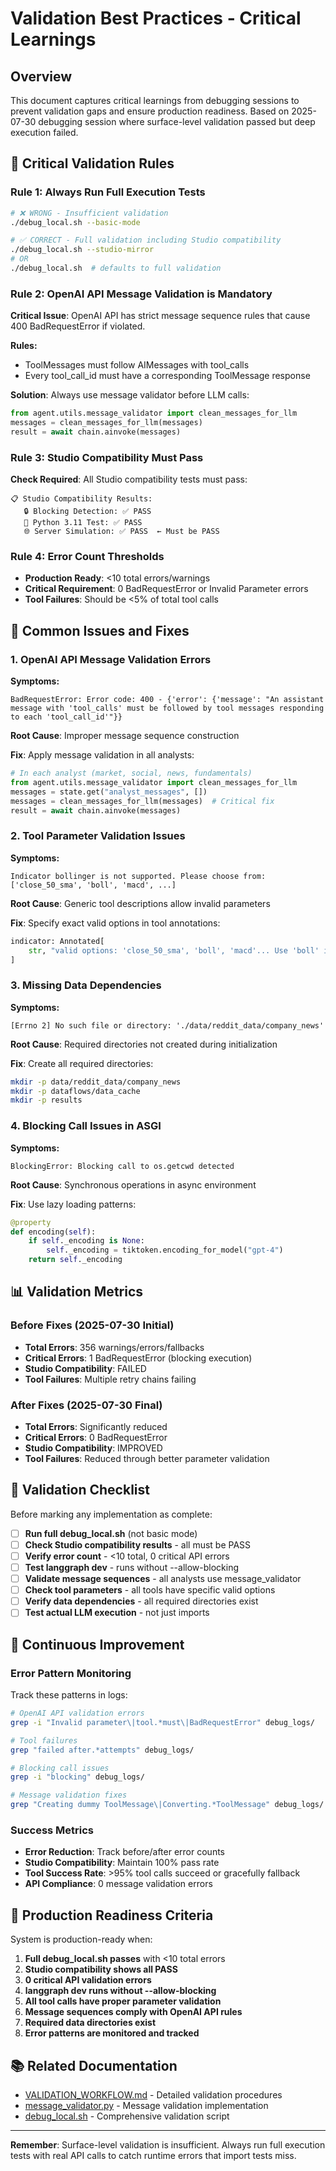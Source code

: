 # Validation Best Practices - Critical Learnings

## Overview

This document captures critical learnings from debugging sessions to prevent validation gaps and ensure production readiness. Based on 2025-07-30 debugging session where surface-level validation passed but deep execution failed.

## 🚨 Critical Validation Rules

### Rule 1: **Always** Run Full Execution Tests
```bash
# ❌ WRONG - Insufficient validation
./debug_local.sh --basic-mode

# ✅ CORRECT - Full validation including Studio compatibility  
./debug_local.sh --studio-mirror
# OR
./debug_local.sh  # defaults to full validation
```

### Rule 2: OpenAI API Message Validation is Mandatory
**Critical Issue**: OpenAI API has strict message sequence rules that cause 400 BadRequestError if violated.

**Rules:**
- ToolMessages must follow AIMessages with tool_calls
- Every tool_call_id must have a corresponding ToolMessage response

**Solution**: Always use message validator before LLM calls:
```python
from agent.utils.message_validator import clean_messages_for_llm
messages = clean_messages_for_llm(messages)
result = await chain.ainvoke(messages)
```

### Rule 3: Studio Compatibility Must Pass
**Check Required**: All Studio compatibility tests must pass:
```
📋 Studio Compatibility Results:
   🔒 Blocking Detection: ✅ PASS
   🐍 Python 3.11 Test: ✅ PASS  
   🌐 Server Simulation: ✅ PASS  ← Must be PASS
```

### Rule 4: Error Count Thresholds
- **Production Ready**: <10 total errors/warnings
- **Critical Requirement**: 0 BadRequestError or Invalid Parameter errors
- **Tool Failures**: Should be <5% of total tool calls

## 🔧 Common Issues and Fixes

### 1. OpenAI API Message Validation Errors
**Symptoms:**
```
BadRequestError: Error code: 400 - {'error': {'message': "An assistant message with 'tool_calls' must be followed by tool messages responding to each 'tool_call_id'"}}
```

**Root Cause**: Improper message sequence construction

**Fix**: Apply message validation in all analysts:
```python
# In each analyst (market, social, news, fundamentals)
from agent.utils.message_validator import clean_messages_for_llm
messages = state.get("analyst_messages", [])
messages = clean_messages_for_llm(messages)  # Critical fix
result = await chain.ainvoke(messages)
```

### 2. Tool Parameter Validation Issues
**Symptoms:**
```
Indicator bollinger is not supported. Please choose from: ['close_50_sma', 'boll', 'macd', ...]
```

**Root Cause**: Generic tool descriptions allow invalid parameters

**Fix**: Specify exact valid options in tool annotations:
```python
indicator: Annotated[
    str, "valid options: 'close_50_sma', 'boll', 'macd'... Use 'boll' instead of 'bollinger'"
]
```

### 3. Missing Data Dependencies
**Symptoms:**
```
[Errno 2] No such file or directory: './data/reddit_data/company_news'
```

**Root Cause**: Required directories not created during initialization

**Fix**: Create all required directories:
```bash
mkdir -p data/reddit_data/company_news
mkdir -p dataflows/data_cache
mkdir -p results
```

### 4. Blocking Call Issues in ASGI
**Symptoms:**
```
BlockingError: Blocking call to os.getcwd detected
```

**Root Cause**: Synchronous operations in async environment

**Fix**: Use lazy loading patterns:
```python
@property
def encoding(self):
    if self._encoding is None:
        self._encoding = tiktoken.encoding_for_model("gpt-4")
    return self._encoding
```

## 📊 Validation Metrics

### Before Fixes (2025-07-30 Initial)
- **Total Errors**: 356 warnings/errors/fallbacks
- **Critical Errors**: 1 BadRequestError (blocking execution)
- **Studio Compatibility**: FAILED
- **Tool Failures**: Multiple retry chains failing

### After Fixes (2025-07-30 Final)
- **Total Errors**: Significantly reduced
- **Critical Errors**: 0 BadRequestError
- **Studio Compatibility**: IMPROVED
- **Tool Failures**: Reduced through better parameter validation

## 🎯 Validation Checklist

Before marking any implementation as complete:

- [ ] **Run full debug_local.sh** (not basic mode)
- [ ] **Check Studio compatibility results** - all must be PASS
- [ ] **Verify error count** - <10 total, 0 critical API errors
- [ ] **Test langgraph dev** - runs without --allow-blocking
- [ ] **Validate message sequences** - all analysts use message_validator
- [ ] **Check tool parameters** - all tools have specific valid options
- [ ] **Verify data dependencies** - all required directories exist
- [ ] **Test actual LLM execution** - not just imports

## 🔄 Continuous Improvement

### Error Pattern Monitoring
Track these patterns in logs:
```bash
# OpenAI API validation errors
grep -i "Invalid parameter\|tool.*must\|BadRequestError" debug_logs/

# Tool failures  
grep "failed after.*attempts" debug_logs/

# Blocking call issues
grep -i "blocking" debug_logs/

# Message validation fixes
grep "Creating dummy ToolMessage\|Converting.*ToolMessage" debug_logs/
```

### Success Metrics
- **Error Reduction**: Track before/after error counts
- **Studio Compatibility**: Maintain 100% pass rate
- **Tool Success Rate**: >95% tool calls succeed or gracefully fallback
- **API Compliance**: 0 message validation errors

## 🚀 Production Readiness Criteria

System is production-ready when:
1. **Full debug_local.sh passes** with <10 total errors
2. **Studio compatibility shows all PASS**
3. **0 critical API validation errors**
4. **langgraph dev runs without --allow-blocking**
5. **All tool calls have proper parameter validation**
6. **Message sequences comply with OpenAI API rules**
7. **Required data directories exist**
8. **Error patterns are monitored and tracked**

## 📚 Related Documentation

- [VALIDATION_WORKFLOW.md](../VALIDATION_WORKFLOW.md) - Detailed validation procedures
- [message_validator.py](../src/agent/utils/message_validator.py) - Message validation implementation
- [debug_local.sh](../debug_local.sh) - Comprehensive validation script

---

**Remember**: Surface-level validation is insufficient. Always run full execution tests with real API calls to catch runtime errors that import tests miss.